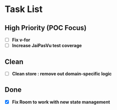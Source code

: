 # Task List

## High Priority (POC Focus)

- [ ] **Fix v-for**
- [ ] **Increase JaiPasVu test coverage**

## Clean
- [ ] **Clean store : remove out domain-specific logic**

## Done

- [x] **Fix Room to work with new state management**

